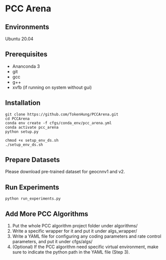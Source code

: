 # PCC Arena

## Environments
Ubuntu 20.04

## Prerequisites
- Ananconda 3
- git
- gcc
- g++
- xvfb (if running on system without gui)

## Installation
```bash=
git clone https://github.com/TokenHung/PCCArena.git
cd PCCArena
conda env create -f cfgs/conda_env/pcc_arena.yml
conda activate pcc_arena
python setup.py
```
<!-- Make sure you have downloaded "**mpeg-pcc-dmetric-master.tar.gz (v0.13.5)**" from http://mpegx.int-evry.fr/software/MPEG/PCC/mpeg-pcc-dmetric and put it under evaluator/dependencies -->
```bash=
chmod +x setup_env_ds.sh
./setup_env_ds.sh
```

## Prepare Datasets
<!-- To skip this step, we have prepare an sample SNC dataset on https://drive.google.com/drive/folders/1HQS0tzTF-ukifNXxrYqld2yT1bHOcMQQ?usp=sharing.
Please download and extract it under datasets/ -->

Please download pre-trained dataset for geocnnv1 and v2.

## Run Experiments
```bash=
python run_experiments.py
```

## Add More PCC Algorithms
1. Put the whole PCC algorithm project folder under algorithms/
2. Write a specific wrapper for it and put it under algs_wrapper/
3. Write a YAML file for configuring any coding parameters and rate control parameters, and put it under cfgs/algs/
4. (Optional) If the PCC algorithm need specific virtual environment, make sure to indicate the python path in the YAML file (Step 3).
